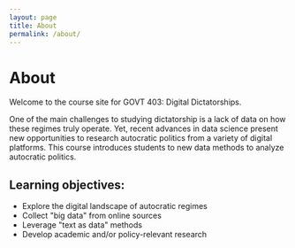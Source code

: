 ```yaml
---
layout: page
title: About
permalink: /about/
---
```


# About

Welcome to the course site for GOVT 403: Digital Dictatorships.

One of the main challenges to studying dictatorship is a lack of data on how these regimes truly operate. Yet, recent advances in data science present new opportunities to research autocratic politics from a variety of digital platforms. This course introduces students to new data methods to analyze autocratic politics.

## Learning objectives:

- Explore the digital landscape of autocratic regimes
- Collect "big data" from online sources
- Leverage "text as data" methods
- Develop academic and/or policy-relevant research
